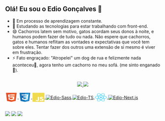## Olá! Eu sou o Edio Gonçalves 👋

- 🔭 Em processo de aprendizagem constante.
- 🌱 Estudando as tecnologias para estar trabalhando com front-end.
- 😄 Cachorros latem sem motivo, gatos acordam seus donos à noite, e humanos podem fazer de tudo ou nada. Não espere que cachorros, gatos e humanos reflitam as vontades e expectativas que você tem sobre eles. Tentar fazer dos outros uma extensão de si mesmo é viver em frustração.
- ⚡ Fato engraçado: "Atropelei" um dog de rua e felizmente nada aconteceu🙏, agora tenho um cachorro no meu sofá. (me sinto enganado 🤣).

## 

<div align="center">
  <a href="https://github.com/Edio-Goncalves">
  <img height="180em" src="https://github-readme-stats.vercel.app/api?username=Edio-Goncalves&show_icons=true&theme=dark&include_all_commits=true&count_private=true"/>
  <img height="180em" src="https://github-readme-stats.vercel.app/api/top-langs/?username=Edio-Goncalves&layout=compact&langs_count=7&theme=dark"/>
</div>
<div style="display: inline_block"><br>
  <img align="center" alt="Edio-HTML" height="30" width="40" src="https://raw.githubusercontent.com/devicons/devicon/master/icons/html5/html5-original.svg">
  <img align="center" alt="Edio-CSS" height="30" width="40" src="https://raw.githubusercontent.com/devicons/devicon/master/icons/css3/css3-original.svg">
  <img align="center" alt="Edio-Js" height="30" width="40" src="https://raw.githubusercontent.com/devicons/devicon/master/icons/javascript/javascript-plain.svg">
  <img align="center" alt="Edio-Sass" height="30" width="40" src="https://cdn.jsdelivr.net/gh/devicons/devicon@latest/icons/sass/sass-original.svg">
  <img align="center" alt="Edio-TS" height="30" width="40" src="https://cdn.jsdelivr.net/gh/devicons/devicon@latest/icons/typescript/typescript-original.svg">
  <img align="center" alt="Edio-React" height="30" width="40" src="https://raw.githubusercontent.com/devicons/devicon/master/icons/react/react-original.svg">
  <img align="center" alt="Edio-Next.js" height="50" width="60" src="https://cdn.jsdelivr.net/gh/devicons/devicon@latest/icons/nextjs/nextjs-original-wordmark.svg">
</div>
  
 ## 
 
<div> 
 <a href = "mailto:ediogoncalvesjr@gmail.com"><img src="https://img.shields.io/badge/Gmail-D14836?style=for-the-badge&logo=gmail&logoColor=white"></a>
 <a href = "mailto:ediogoncalvesjr@hotmail.com"><img src="https://img.shields.io/badge/Microsoft_Outlook-0078D4?style=for-the-badge&logo=microsoft-outlook&logoColor=white"></a>
  <a href="https://www.linkedin.com/in/edio-goncalves" target="_blank"><img src="https://img.shields.io/badge/-LinkedIn-%230077B5?style=for-the-badge&logo=linkedin&logoColor=white" target="_blank"></a> 
 
</div>

